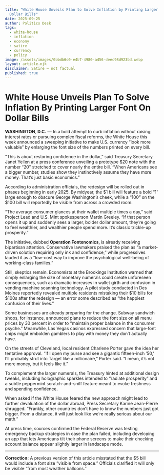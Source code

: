 ```yaml
---
title: "White House Unveils Plan to Solve Inflation by Printing Larger Font on
  Dollar Bills"
date: 2025-09-25
author: Politics Desk
tags:
  - white-house
  - inflation
  - economy
  - satire
  - currency
  - policy
image: /assets/images/0bbdb6c0-e4b7-4980-a456-deec98d923bd.webp
layout: article.njk
disclaimer: Satire — not factual
published: true
---
```


# White House Unveils Plan To Solve Inflation By Printing Larger Font On Dollar Bills  

**WASHINGTON, D.C.** — In a bold attempt to curb inflation without raising interest rates or pursuing complex fiscal reforms, the White House this week announced a sweeping initiative to make U.S. currency “look more valuable” by enlarging the font size of the numbers printed on every bill.  

“This is about restoring confidence in the dollar,” said Treasury Secretary Janet Yellen at a press conference unveiling a prototype $20 note with the number “20” stretched to cover nearly the entire bill. “When Americans see a bigger number, studies show they instinctively assume they have more money. That’s just basic economics.”  

According to administration officials, the redesign will be rolled out in phases beginning in early 2025. By midyear, the $1 bill will feature a bold “1” large enough to obscure George Washington’s cheek, while a “100” on the $100 bill will reportedly be visible from across a crowded room.  

“The average consumer glances at their wallet multiple times a day,” said Project Lead and U.S. Mint spokesperson Martin Greeley. “If that person opens it up and suddenly sees a larger, bolder dollar amount, they’re going to feel wealthier, and wealthier people spend more. It’s classic trickle-up prosperity.”  

The initiative, dubbed **Operation Fontonomics**, is already receiving bipartisan attention. Conservative lawmakers praised the plan as “a market-driven solution requiring only ink and confidence,” while progressives lauded it as a “low-cost way to improve the psychological well-being of working-class families.”  

Still, skeptics remain. Economists at the Brookings Institution warned that simply enlarging the size of monetary numerals could create unforeseen consequences, such as dramatic increases in wallet girth and confusion in vending machine scanning technology. A pilot study conducted in Des Moines reportedly revealed multiple residents mistaking their $10 bills for $100s after the redesign — an error some described as “the happiest confusion of their lives.”  

Some businesses are already preparing for the change. Subway sandwich shops, for instance, announced plans to reduce the font size on all menu prices by 30 percent in order to “maintain proper balance in the consumer psyche.” Meanwhile, Las Vegas casinos expressed concern that large-font chips might embolden gamblers to play with money they don’t actually have.  

On the streets of Cleveland, local resident Charlene Porter gave the idea her tentative approval. “If I open my purse and see a gigantic fifteen-inch ‘50,’ I’ll probably strut into Target like a millionaire,” Porter said. “I mean, it’s not more money, but it feels like it.”  

To complement the larger numerals, the Treasury hinted at additional design tweaks, including holographic sparkles intended to “radiate prosperity” and a subtle peppermint scratch-and-sniff feature meant to evoke freshness and spending confidence.  

When asked if the White House feared the new approach might lead to further devaluation of the dollar abroad, Press Secretary Karine Jean-Pierre shrugged. “Frankly, other countries don’t have to know the numbers just got bigger. From a distance, it will just look like we’re really serious about our math.”  

At press time, sources confirmed the Federal Reserve was testing emergency backup strategies in case the plan failed, including developing an app that lets Americans tilt their phone screens to make their checking account balance appear slightly larger in landscape mode.  

---  
**Correction:** A previous version of this article misstated that the $5 bill would include a font size “visible from space.” Officials clarified it will only be visible “from most weather balloons.”  